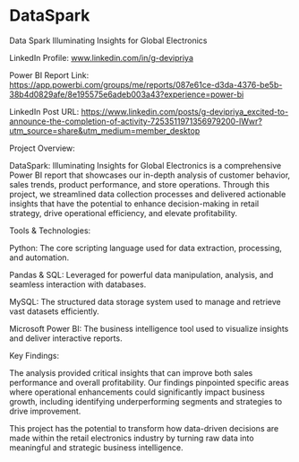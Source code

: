 # DataSpark

Data Spark Illuminating Insights for Global Electronics

LinkedIn Profile: www.linkedin.com/in/g-devipriya

Power BI Report Link: https://app.powerbi.com/groups/me/reports/087e61ce-d3da-4376-be5b-38b4d0829afe/8e195575e6adeb003a43?experience=power-bi

LinkedIn Post URL: https://www.linkedin.com/posts/g-devipriya_excited-to-announce-the-completion-of-activity-7253511971356979200-lWwr?utm_source=share&utm_medium=member_desktop

Project Overview:

DataSpark: Illuminating Insights for Global Electronics is a comprehensive Power BI report that showcases our in-depth analysis of customer behavior, sales trends, product performance, and store operations. Through this project, we streamlined data collection processes and delivered actionable insights that have the potential to enhance decision-making in retail strategy, drive operational efficiency, and elevate profitability.

Tools & Technologies:

Python: The core scripting language used for data extraction, processing, and automation.

Pandas & SQL: Leveraged for powerful data manipulation, analysis, and seamless interaction with databases.

MySQL: The structured data storage system used to manage and retrieve vast datasets efficiently.

Microsoft Power BI: The business intelligence tool used to visualize insights and deliver interactive reports.

Key Findings:

The analysis provided critical insights that can improve both sales performance and overall profitability. Our findings pinpointed specific areas where operational enhancements could significantly impact business growth, including identifying underperforming segments and strategies to drive improvement.

This project has the potential to transform how data-driven decisions are made within the retail electronics industry by turning raw data into meaningful and strategic business intelligence.
